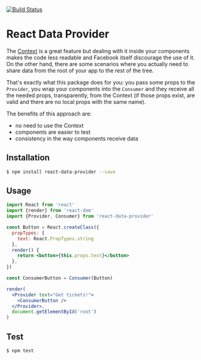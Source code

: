 [![Build Status](https://travis-ci.org/MicheleBertoli/react-data-provider.svg?branch=master)](https://travis-ci.org/MicheleBertoli/react-data-provider)

React Data Provider
===================

The [Context](https://facebook.github.io/react/docs/context.html) is a great feature but dealing with it inside your components makes the code less readable and Facebook itself discourage the use of it.
On the other hand, there are some scenarios where you actually need to share data from the root of your app to the rest of the tree.

That's exactly what this package does for you:
you pass some props to the `Provider`,
you wrap your components into the `Consumer` and they receive all the needed props, transparently, from the Context
(if those props exist, are valid and there are no local props with the same name).

The benefits of this approach are:
- no need to use the Context
- components are easier to test
- consistency in the way components receive data

Installation
------------

```sh
$ npm install react-data-provider --save
```

Usage
-----

```jsx
import React from 'react'
import {render} from 'react-dom'
import {Provider, Consumer} from 'react-data-provider'

const Button = React.createClass({
  propTypes: {
    text: React.PropTypes.string
  },
  render() {
    return <button>{this.props.text}</button>
  },
})

const ConsumerButton = Consumer(Button)

render(
  <Provider text="Get tickets!">
    <ConsumerButton />
  </Provider>,
  document.getElementById('root')
)
```

Test
----

```sh
$ npm test
```
